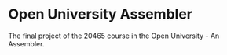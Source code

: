# Open University Assembler

The final project of the 20465 course in the Open University - An Assembler.
